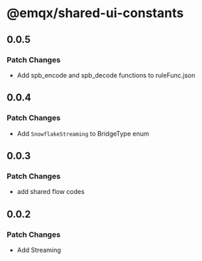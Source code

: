 # @emqx/shared-ui-constants

## 0.0.5

### Patch Changes

- Add spb_encode and spb_decode functions to ruleFunc.json

## 0.0.4

### Patch Changes

- Add `SnowflakeStreaming` to BridgeType enum

## 0.0.3

### Patch Changes

- add shared flow codes

## 0.0.2

### Patch Changes

- Add Streaming
